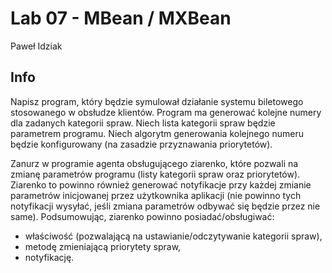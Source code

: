 # Lab 07 - MBean / MXBean
Paweł Idziak

## Info
Napisz program, który będzie symulował działanie systemu biletowego stosowanego w obsłudze klientów. Program ma generować kolejne numery dla zadanych kategorii spraw. Niech lista kategorii spraw będzie parametrem programu. Niech algorytm generowania kolejnego numeru będzie konfigurowany (na zasadzie przyznawania priorytetów). 

Zanurz w programie agenta obsługującego ziarenko, które pozwali na zmianę parametrów programu (listy kategorii spraw oraz priorytetów). Ziarenko to powinno również generować notyfikacje przy każdej zmianie parametrów inicjowanej przez użytkownika aplikacji (nie powinno tych notyfikacji wysyłać, jeśli zmiana parametrów odbywać się będzie przez nie same).
Podsumowując, ziarenko powinno posiadać/obsługiwać:
- właściwość (pozwalającą na ustawianie/odczytywanie kategorii spraw),
- metodę zmieniającą priorytety spraw,
- notyfikację.

